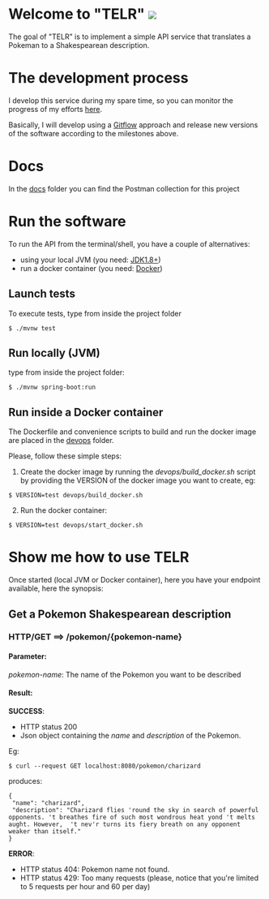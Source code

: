 # Welcome to "TELR" ![](https://img.shields.io/github/v/tag/lordkada/telr)

The goal of "TELR" is to implement a simple API service that translates a Pokeman to a Shakespearean description.

# The development process

I develop this service during my spare time, so you can monitor the progress of my efforts [here](https://github.com/lordkada/telr/milestones?direction=asc&sort=due_date&state=open).

Basically, I will develop using a [Gitflow](https://leanpub.com/git-flow/read) approach and release new versions of the software according to the milestones above.

# Docs

In the [docs](/docs) folder you can find the Postman collection for this project

# Run the software

To run the API from the terminal/shell, you have a couple of alternatives:

- using your local JVM (you need: [JDK1.8+](https://openjdk.java.net/install/))
- run a docker container (you need: [Docker](https://www.docker.com/))

## Launch tests

To execute tests, type from inside the project folder
```
$ ./mvnw test
```

## Run locally (JVM)
type from inside the project folder:

```
$ ./mvnw spring-boot:run
```

## Run inside a Docker container
The Dockerfile and convenience scripts to build and run the docker image are placed in the [devops](/devops) folder.

Please, follow these simple steps:

1. Create the docker image by running the _devops/build_docker.sh_ script by providing the VERSION of the docker image you want to create, eg:
```
$ VERSION=test devops/build_docker.sh
```

2. Run the docker container:
```
$ VERSION=test devops/start_docker.sh
```

# Show me how to use TELR

Once started (local JVM or Docker container), here you have your endpoint available, here the synopsis:

## Get a Pokemon Shakespearean description
### HTTP/GET ==> /pokemon/{pokemon-name}

#### Parameter:
_pokemon-name_: The name of the Pokemon you want to be described 

#### Result:

**SUCCESS**: 
- HTTP status 200 
- Json object containing the _name_ and _description_ of the Pokemon. 
  

Eg:
```
$ curl --request GET localhost:8080/pokemon/charizard
```

produces:

```
{
 "name": "charizard",
 "description": "Charizard flies 'round the sky in search of powerful opponents. 't breathes fire of such most wondrous heat yond 't melts aught. However,  't nev'r turns its fiery breath on any opponent weaker than itself."
}
```

**ERROR**:
- HTTP status 404: Pokemon name not found.
- HTTP status 429: Too many requests (please, notice that you're limited to 5 requests per hour and 60 per day)